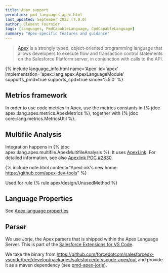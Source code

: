 ```yaml
---
title: Apex support
permalink: pmd_languages_apex.html
last_updated: September 2023 (7.0.0)
author: Clément Fournier
tags: [languages, PmdCapableLanguage, CpdCapableLanguage]
summary: "Apex-specific features and guidance"
---
```


> [Apex](https://developer.salesforce.com/docs/atlas.en-us.apexcode.meta/apexcode/apex_dev_guide.htm) is a strongly
> typed, object-oriented programming language that allows developers to execute flow and
> transaction control statements on the Salesforce Platform server, in conjunction with calls to the API.

{% include language_info.html name='Apex' id='apex' implementation='apex::lang.apex.ApexLanguageModule' supports_pmd=true supports_cpd=true since='5.5.0' %}

## Metrics framework

In order to use code metrics in Apex, use the metrics constants in {% jdoc apex::lang.apex.metrics.ApexMetrics %},
together with {% jdoc core::lang.metrics.MetricsUtil %}.

## Multifile Analysis

Integration happens in {% jdoc apex::lang.apex.multifile.ApexMultifileAnalysis %}. It uses
[ApexLink](https://github.com/nawforce/apex-link). For detailed information, see also [Apexlink POC #2830](https://github.com/pmd/pmd/pull/2830).

{% include note.html content="ApexLink's new home: <https://github.com/apex-dev-tools>" %}

Used for rule {% rule apex/design/UnusedMethod %}

## Language Properties

See [Apex language properties](pmd_languages_configuration.html#apex-language-properties)

## Parser

We use Jorje, the Apex parsers that is shipped within the Apex Language Server. This is part of
the [Salesforce Extensions for VS Code](https://github.com/forcedotcom/salesforcedx-vscode).

We take the binary from <https://github.com/forcedotcom/salesforcedx-vscode/tree/develop/packages/salesforcedx-vscode-apex/out>
and provide it as a maven dependency (see [pmd-apex-jorje](https://github.com/pmd/pmd/tree/master/pmd-apex-jorje)).
